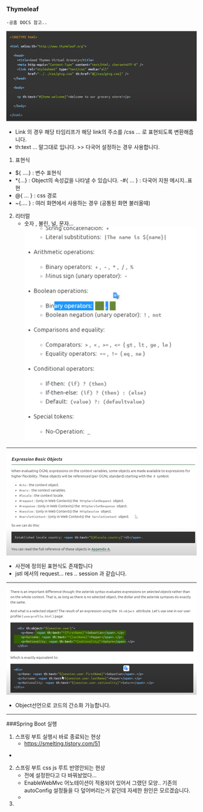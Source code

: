 
### Thymeleaf
    -공홈 DOCS 참고..
![img_21.png](img_21.png)

- Link 의 경우 해당 타임리프가 해당 link의 주소를 /css ... 로 표현되도록 변환해줍니다.
- th:text ... 말그대로 입니다. >> 다국어 설정하는 경우 사용합니다.
 
1. 표현식

- ${ ....} : 변수 표현식
- *{...} : Object의 속성값을 나타낼 수 있습니다. 
-#{ ... } : 다국어 지원 메시지..표현 
- @{ ... } : css 경로 
- ~{.... } : 여러 화면에서 사용하는 경우 (공통된 화면 불러올때)

2. 리터럴
    - 숫자 , 불린, 널, 문자...   
![img.png](img.png)

---
    
![img_1.png](img_1.png)
- 사전에 정의된 표현식도 존재합니다 
- jstl 에서의 request... res .. session 과 같습니다.

---

![img_2.png](img_2.png)  
- Object선언으로 코드의 간소화 가능합니다.

---
###Spring Boot 실행
1. 스프링 부트 실행시 바로 종료되는 현상  
   - https://smelting.tistory.com/51  
  -  
2. 스프링 부트 css js 루트 반영안되는 현상
   - 전에 설정한다고 다 바꿔놨었다...
   - EnableWebMvc 어노테이션이 적용되어 있어서 그랬던 모양.. 기존의 autoConfig 설정들을 다 덮어버리는거 같던데 자세한 원인은 모르겠습니다.
   - 
3. 











































<br>
<br>
<br>
<br>
<br>
<br>
<br>
<br>
<br>
<br>
<br>
<br>
<br>
<br>
<br>
<br>
<br>
<br>
<br>
<br>
<br>
<br>
<br>
<br>
<br>
<br>
<br>
<br>
<br>








 

  
  